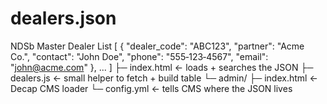 # dealers.json
NDSb Master Dealer List
[
  {
    "dealer_code": "ABC123",
    "partner": "Acme Co.",
    "contact": "John Doe",
    "phone": "555‑123‑4567",
    "email": "john@acme.com"
  },
  ...
]
├─ index.html          ← loads + searches the JSON
├─ dealers.js          ← small helper to fetch + build table
└─ admin/
    ├─ index.html      ← Decap CMS loader
    └─ config.yml      ← tells CMS where the JSON lives
